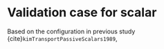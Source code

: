 # Validation case for scalar
Based on the configuration in previous study {cite}`kimTransportPassiveScalars1989`,


```{bibliography}
```